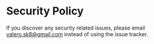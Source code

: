 # Security Policy

If you discover any security related issues, please email valero.sk8@gmail.com instead of using the issue tracker.
